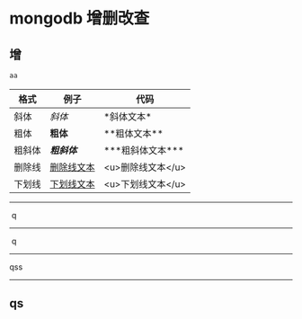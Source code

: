 # mongodb 增删改查

## 增

```js
aa
```

|格式| 例子 | 代码|
|--|--|--|
|斜体|*斜体*|\*斜体文本\*|
|粗体|**粗体**|\*\*粗体文本\*\*|
|粗斜体|***粗斜体***|\*\*\*粗斜体文本\*\*\*|
|删除线|<u>删除线文本</u>|\<u\>删除线文本\<\/u\>|
|下划线|<u>下划线文本</u>|\<u\>下划线文本\<\/u\>|

* * *
​ q
***
​ q
*****
​qss
-- - -

q​s
---------------------------------------
